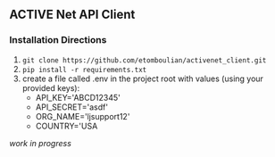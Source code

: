 ## ACTIVE Net API Client

### Installation Directions

1. `git clone https://github.com/etomboulian/activenet_client.git`
2. `pip install -r requirements.txt`
3. create a file called .env in the project root with values (using your provided keys):
    - API_KEY='ABCD12345'
    - API_SECRET='asdf'
    - ORG_NAME='ljsupport12'
    - COUNTRY='USA

_work in progress_